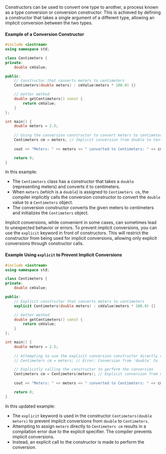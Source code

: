 [//]: # (### Using Constructors to Convert Types)

Constructors can be used to convert one type to another, a process known as a type conversion or conversion constructor. This is achieved by defining a constructor that takes a single argument of a different type, allowing an implicit conversion between the two types.

#### Example of a Conversion Constructor

```cpp
#include <iostream>
using namespace std;

class Centimeters {
private:
    double cmValue;

public:
    // Constructor that converts meters to centimeters
    Centimeters(double meters) : cmValue(meters * 100.0) {}

    // Getter method
    double getCentimeters() const {
        return cmValue;
    }
};

int main() {
    double meters = 2.5;
    
    // Using the conversion constructor to convert meters to centimeters
    Centimeters cm = meters; // Implicit conversion from double to Centimeters
    
    cout << "Meters: " << meters << " converted to Centimeters: " << cm.getCentimeters() << endl;

    return 0;
}
```

In this example:

- The `Centimeters` class has a constructor that takes a `double` (representing meters) and converts it to centimeters.
- When `meters` (which is a `double`) is assigned to `Centimeters cm`, the compiler implicitly calls the conversion constructor to convert the `double` value to a `Centimeters` object.
- The conversion constructor converts the given meters to centimeters and initializes the `Centimeters` object.

Implicit conversions, while convenient in some cases, can sometimes lead to unexpected behavior or errors. To prevent implicit conversions, you can use the `explicit` keyword in front of constructors. This will restrict the constructor from being used for implicit conversions, allowing only explicit conversions through constructor calls.

#### Example Using `explicit` to Prevent Implicit Conversions

```cpp
#include <iostream>
using namespace std;

class Centimeters {
private:
    double cmValue;

public:
    // Explicit constructor that converts meters to centimeters
    explicit Centimeters(double meters) : cmValue(meters * 100.0) {}

    // Getter method
    double getCentimeters() const {
        return cmValue;
    }
};

int main() {
    double meters = 2.5;
    
    // Attempting to use the explicit conversion constructor directly results in a compilation error
    // Centimeters cm = meters; // Error: Conversion from 'double' to 'Centimeters' is ambiguous

    // Explicitly calling the constructor to perform the conversion
    Centimeters cm = Centimeters(meters); // Explicit conversion from double to Centimeters
    
    cout << "Meters: " << meters << " converted to Centimeters: " << cm.getCentimeters() << endl;

    return 0;
}
```

In this updated example:

- The `explicit` keyword is used in the constructor `Centimeters(double meters)` to prevent implicit conversions from `double` to `Centimeters`.
- Attempting to assign `meters` directly to `Centimeters cm` results in a compilation error due to the explicit specifier. The compiler prevents implicit conversions.
- Instead, an explicit call to the constructor is made to perform the conversion.
